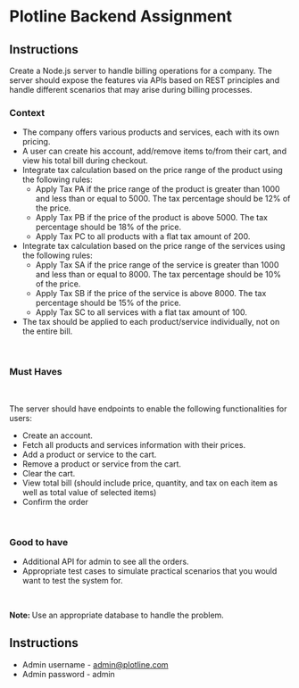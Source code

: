 <h1> Plotline Backend Assignment </h1>

## Instructions

Create a Node.js server to handle billing operations for a company. The server should
expose the features via APIs based on REST principles and handle different scenarios that
may arise during billing processes. <br />

### Context
* The company offers various products and services, each with its own pricing.
* A user can create his account, add/remove items to/from their cart, and view his
total bill during checkout.
* Integrate tax calculation based on the price range of the product using the following
rules:
    - Apply Tax PA if the price range of the product is greater than 1000 and less
    than or equal to 5000. The tax percentage should be 12% of the price.
    - Apply Tax PB if the price of the product is above 5000. The tax percentage
    should be 18% of the price.
    - Apply Tax PC to all products with a flat tax amount of 200.
* Integrate tax calculation based on the price range of the services using the following
rules:
    - Apply Tax SA if the price range of the service is greater than 1000 and less
    than or equal to 8000. The tax percentage should be 10% of the price.
    - Apply Tax SB if the price of the service is above 8000. The tax percentage
    should be 15% of the price.
    - Apply Tax SC to all services with a flat tax amount of 100.
* The tax should be applied to each product/service individually, not on the entire bill.

<br />

### Must Haves

<br />

The server should have endpoints to enable the following functionalities for users: <br />
* Create an account.
*  Fetch all products and services information with their prices.
*  Add a product or service to the cart.
*  Remove a product or service from the cart.
*  Clear the cart.
* View total bill (should include price, quantity, and tax on each item as well as total
value of selected items)
*  Confirm the order

<br />

### Good to have <br />
* Additional API for admin to see all the orders.
* Appropriate test cases to simulate practical scenarios that you would want to test
the system for.

<br />

<b>Note: </b> Use an appropriate database to handle the problem.

## Instructions

* Admin username - admin@plotline.com
* Admin password - admin